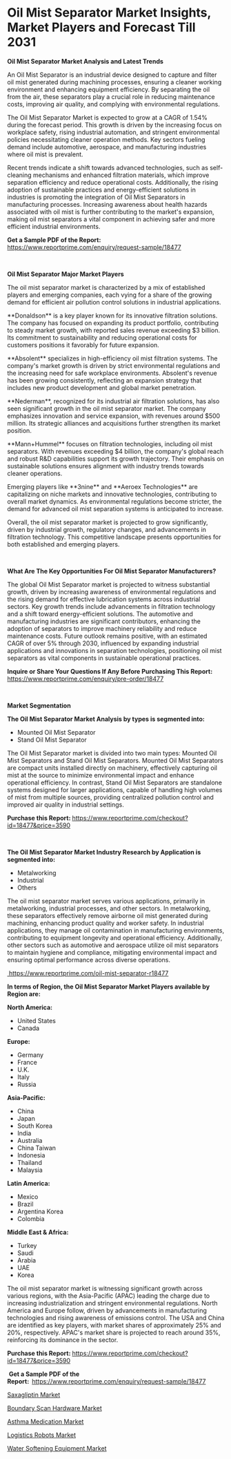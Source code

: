<p><h1>Oil Mist Separator Market Insights, Market Players and Forecast Till 2031</h1></p><p><strong>Oil Mist Separator Market Analysis and Latest Trends</strong></p>
<p><p>An Oil Mist Separator is an industrial device designed to capture and filter oil mist generated during machining processes, ensuring a cleaner working environment and enhancing equipment efficiency. By separating the oil from the air, these separators play a crucial role in reducing maintenance costs, improving air quality, and complying with environmental regulations.</p><p>The Oil Mist Separator Market is expected to grow at a CAGR of 1.54% during the forecast period. This growth is driven by the increasing focus on workplace safety, rising industrial automation, and stringent environmental policies necessitating cleaner operation methods. Key sectors fueling demand include automotive, aerospace, and manufacturing industries where oil mist is prevalent.</p><p>Recent trends indicate a shift towards advanced technologies, such as self-cleaning mechanisms and enhanced filtration materials, which improve separation efficiency and reduce operational costs. Additionally, the rising adoption of sustainable practices and energy-efficient solutions in industries is promoting the integration of Oil Mist Separators in manufacturing processes. Increasing awareness about health hazards associated with oil mist is further contributing to the market's expansion, making oil mist separators a vital component in achieving safer and more efficient industrial environments.</p></p>
<p><strong>Get a Sample PDF of the Report:&nbsp;</strong> <a href="https://www.reportprime.com/enquiry/request-sample/18477?utm_campaign=10&utm_medium=2&utm_source=Github&utm_content=ia&utm_term=21112024&utm_id=oil-mist-separator">https://www.reportprime.com/enquiry/request-sample/18477</a></p>
<p>&nbsp;</p>
<p><strong>Oil Mist Separator Major Market Players</strong></p>
<p><p>The oil mist separator market is characterized by a mix of established players and emerging companies, each vying for a share of the growing demand for efficient air pollution control solutions in industrial applications.</p><p>**Donaldson** is a key player known for its innovative filtration solutions. The company has focused on expanding its product portfolio, contributing to steady market growth, with reported sales revenue exceeding $3 billion. Its commitment to sustainability and reducing operational costs for customers positions it favorably for future expansion.</p><p>**Absolent** specializes in high-efficiency oil mist filtration systems. The company's market growth is driven by strict environmental regulations and the increasing need for safe workplace environments. Absolent's revenue has been growing consistently, reflecting an expansion strategy that includes new product development and global market penetration.</p><p>**Nederman**, recognized for its industrial air filtration solutions, has also seen significant growth in the oil mist separator market. The company emphasizes innovation and service expansion, with revenues around $500 million. Its strategic alliances and acquisitions further strengthen its market position.</p><p>**Mann+Hummel** focuses on filtration technologies, including oil mist separators. With revenues exceeding $4 billion, the company's global reach and robust R&D capabilities support its growth trajectory. Their emphasis on sustainable solutions ensures alignment with industry trends towards cleaner operations.</p><p>Emerging players like **3nine** and **Aeroex Technologies** are capitalizing on niche markets and innovative technologies, contributing to overall market dynamics. As environmental regulations become stricter, the demand for advanced oil mist separation systems is anticipated to increase.</p><p>Overall, the oil mist separator market is projected to grow significantly, driven by industrial growth, regulatory changes, and advancements in filtration technology. This competitive landscape presents opportunities for both established and emerging players.</p></p>
<p>&nbsp;</p>
<p><strong>What Are The Key Opportunities For Oil Mist Separator Manufacturers?</strong></p>
<p><p>The global Oil Mist Separator market is projected to witness substantial growth, driven by increasing awareness of environmental regulations and the rising demand for effective lubrication systems across industrial sectors. Key growth trends include advancements in filtration technology and a shift toward energy-efficient solutions. The automotive and manufacturing industries are significant contributors, enhancing the adoption of separators to improve machinery reliability and reduce maintenance costs. Future outlook remains positive, with an estimated CAGR of over 5% through 2030, influenced by expanding industrial applications and innovations in separation technologies, positioning oil mist separators as vital components in sustainable operational practices.</p></p>
<p><strong>Inquire or Share Your Questions If Any Before Purchasing This Report:</strong> <a href="https://www.reportprime.com/enquiry/pre-order/18477?utm_campaign=10&utm_medium=2&utm_source=Github&utm_content=ia&utm_term=21112024&utm_id=oil-mist-separator">https://www.reportprime.com/enquiry/pre-order/18477</a></p>
<p>&nbsp;</p>
<p><strong>Market Segmentation</strong></p>
<p><strong>The Oil Mist Separator Market Analysis by types is segmented into:</strong></p>
<p><ul><li>Mounted Oil Mist Separator</li><li>Stand Oil Mist Separator</li></ul></p>
<p><p>The Oil Mist Separator market is divided into two main types: Mounted Oil Mist Separators and Stand Oil Mist Separators. Mounted Oil Mist Separators are compact units installed directly on machinery, effectively capturing oil mist at the source to minimize environmental impact and enhance operational efficiency. In contrast, Stand Oil Mist Separators are standalone systems designed for larger applications, capable of handling high volumes of mist from multiple sources, providing centralized pollution control and improved air quality in industrial settings.</p></p>
<p><strong>Purchase this Report:&nbsp;</strong><a href="https://www.reportprime.com/checkout?id=18477&price=3590&utm_campaign=10&utm_medium=2&utm_source=Github&utm_content=ia&utm_term=21112024&utm_id=oil-mist-separator">https://www.reportprime.com/checkout?id=18477&price=3590</a></p>
<p>&nbsp;</p>
<p><strong>The Oil Mist Separator Market Industry Research by Application is segmented into:</strong></p>
<p><ul><li>Metalworking</li><li>Industrial</li><li>Others</li></ul></p>
<p><p>The oil mist separator market serves various applications, primarily in metalworking, industrial processes, and other sectors. In metalworking, these separators effectively remove airborne oil mist generated during machining, enhancing product quality and worker safety. In industrial applications, they manage oil contamination in manufacturing environments, contributing to equipment longevity and operational efficiency. Additionally, other sectors such as automotive and aerospace utilize oil mist separators to maintain hygiene and compliance, mitigating environmental impact and ensuring optimal performance across diverse operations.</p></p>
<p><a href="https://www.reportprime.com/oil-mist-separator-r18477?utm_campaign=10&utm_medium=2&utm_source=Github&utm_content=ia&utm_term=21112024&utm_id=oil-mist-separator">&nbsp;https://www.reportprime.com/oil-mist-separator-r18477</a></p>
<p><strong>In terms of Region, the Oil Mist Separator Market Players available by Region are:</strong></p>
<p>
    <p> <strong> North America: </strong>
        <ul>
            <li>United States</li>
            <li>Canada</li>
        </ul>
        </p> 
    <p> <strong> Europe: </strong>
        <ul>
            <li>Germany</li>
            <li>France</li>
            <li>U.K.</li>
            <li>Italy</li>
            <li>Russia</li>
        </ul>
        </p> 
    <p> <strong> Asia-Pacific: </strong>
        <ul>
            <li>China</li>
            <li>Japan</li>
            <li>South Korea</li>
            <li>India</li>
            <li>Australia</li>
            <li>China Taiwan</li>
            <li>Indonesia</li>
            <li>Thailand</li>
            <li>Malaysia</li>
        </ul>
        </p> 
    <p> <strong> Latin America: </strong>
        <ul>
            <li>Mexico</li>
            <li>Brazil</li>
            <li>Argentina Korea</li>
            <li>Colombia</li>
        </ul>
        </p> 
    <p> <strong> Middle East & Africa: </strong>
        <ul>
            <li>Turkey</li>
            <li>Saudi</li>
            <li>Arabia</li>
            <li>UAE</li>
            <li>Korea</li>
        </ul>
    </p>
    </p>
<p><p>The oil mist separator market is witnessing significant growth across various regions, with the Asia-Pacific (APAC) leading the charge due to increasing industrialization and stringent environmental regulations. North America and Europe follow, driven by advancements in manufacturing technologies and rising awareness of emissions control. The USA and China are identified as key players, with market shares of approximately 25% and 20%, respectively. APAC's market share is projected to reach around 35%, reinforcing its dominance in the sector.</p></p>
<p><strong>Purchase this Report: </strong><a href="https://www.reportprime.com/checkout?id=18477&price=3590&utm_campaign=10&utm_medium=2&utm_source=Github&utm_content=ia&utm_term=21112024&utm_id=oil-mist-separator">https://www.reportprime.com/checkout?id=18477&price=3590</a></p>
<p>&nbsp;<strong>Get a Sample PDF of the Report:&nbsp;&nbsp;</strong><a href="https://www.reportprime.com/enquiry/request-sample/18477?utm_campaign=10&utm_medium=2&utm_source=Github&utm_content=ia&utm_term=21112024&utm_id=oil-mist-separator">https://www.reportprime.com/enquiry/request-sample/18477</a></p>
<p><strong></strong></p>
<p><p><a href="https://issuu.com/reportprime-2/docs/saxagliptin-market-size-2030.pptx_c1f4c9b83d60a3?utm_campaign=10&utm_medium=2&utm_source=Github&utm_content=ia&utm_term=21112024&utm_id=oil-mist-separator">Saxagliptin Market</a></p><p><a href="https://www.linkedin.com/pulse/boundary-scan-hardware-market-global-insights-sales-trends-uz4oc?utm_campaign=10&utm_medium=2&utm_source=Github&utm_content=ia&utm_term=21112024&utm_id=oil-mist-separator">Boundary Scan Hardware Market</a></p><p><a href="https://issuu.com/reportprime-2/docs/asthma-medication-market-size-2030._4bc0ce99fa90c7?utm_campaign=10&utm_medium=2&utm_source=Github&utm_content=ia&utm_term=21112024&utm_id=oil-mist-separator">Asthma Medication Market</a></p><p><a href="https://github.com/BryceTownsendr/Market-Research-Report-List-7/blob/main/logistics-robots-market.md?utm_campaign=10&utm_medium=2&utm_source=Github&utm_content=ia&utm_term=21112024&utm_id=oil-mist-separator">Logistics Robots Market</a></p><p><a href="https://www.linkedin.com/pulse/water-softening-equipment-market-dynamics-application-t1aae?utm_campaign=10&utm_medium=2&utm_source=Github&utm_content=ia&utm_term=21112024&utm_id=oil-mist-separator">Water Softening Equipment Market</a></p></p>